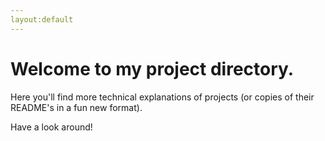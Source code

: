 ```yaml
---
layout:default
---
```


# Welcome to my project directory.

Here you'll find more technical explanations of projects (or copies of their README's in a fun new format).

Have a look around!
